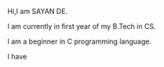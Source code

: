  Hi,I am SAYAN DE.

 I am currently in first year of my B.Tech in CS.
 
 I am a beginner in C programming language.
 
 I have 







<!---
sayande155/sayande155 is a ✨ special ✨ repository because its `README.md` (this file) appears on your GitHub profile.
You can click the Preview link to take a look at your changes.
--->
